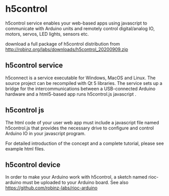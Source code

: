 # h5control
h5control service enables your web-based apps using javascript to communicate with Arduino units and remotely control digital/analog IO, motors, servos, LED lights, sensors etc.

download a full package of h5control distribution from  http://robinz.org/labs/downloads/h5control_20200909.zip

## h5control service

h5connect is a service executable for Windows, MacOS and Linux. The source project can be recompiled with Qt 5 libraries. The service sets up a bridge for the intercommunications between a USB-connected Arduino hardware and a html5-based app runs h5control.js javascript .   


## h5control js

The html code of your user web app must include a javascript file named h5control.js that provides the necessary drive to configure and control Arduino IO in your javascript program.

For detailed introduction of the concept and a complete tutorial, please see example html files.


## h5control device

In order to make your Arduino work with h5control, a sketch named rioc-arduino must be uploaded to your Arduino board.  See also https://github.com/robinz-labs/rioc-arduino
